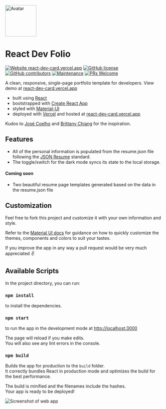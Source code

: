 <img alt="Avatar" src="https://semantic-ui.com/images/avatar2/large/mark.png" width="100" />

# React Dev Folio

[![Website react-dev-card.vercel.app](https://img.shields.io/website-up-down-green-red/http/shields.io.svg)](https://react-dev-card.vercel.app)
[![GitHub license](https://img.shields.io/github/license/Naereen/StrapDown.js.svg)](https://github.com/JoHoop/react-dev-card/blob/master/LICENSE)
[![GitHub contributors](https://img.shields.io/github/contributors/Naereen/StrapDown.js.svg)](https://github.com/JoHoop/react-dev-card/graphs/contributors/)
[![Maintenance](https://img.shields.io/badge/Maintained%3F-yes-green.svg)](https://github.com/JoHoop/react-dev-card/graphs/commit-activity)
[![PRs Welcome](https://img.shields.io/badge/PRs-welcome-brightgreen.svg?style=flat)](http://makeapullrequest.com)

A clean, responsive, single-page portfolio template for developers. View demo at [react-dev-card.vercel.app](https://react-dev-card.vercel.app)

-   built using [React](https://reactjs.org/)
-   bootstrapped with [Create React App](https://github.com/facebook/create-react-app)
-   styled with [Material-UI](https://material-ui.com/)
-   deployed with [Vercel](https://vercel.com) and hosted at [react-dev-card.vercel.app](https://react-dev-card.vercel.app)

Kudos to [José Coelho](https://github.com/jcoelho93/personal-website) and [Brittany Chiang](https://github.com/bchiang7/bchiang7.github.io) for the inspiration.

## Features

-   All of the personal information is populated from the resume.json file following the [JSON Resume](https://jsonresume.org/) standard.
-   The toggle/switch for the dark mode syncs its state to the local storage.

#### Coming soon

-   Two beautiful resume page templates generated based on the data in the resume.json file

## Customization

Feel free to fork this project and customize it with your own information and style.

Refer to the [Material UI docs](https://material-ui.com/customization/theming/) for guidance on how to quickly customize the themes, components and colors to suit your tastes.

If you improve the app in any way a pull request would be very much appreciated ✌️

## Available Scripts

In the project directory, you can run:

### `npm install`

to install the dependencies.

### `npm start`

to run the app in the development mode at [http://localhost:3000](http://localhost:3000)<br />

The page will reload if you make edits.<br />
You will also see any lint errors in the console.

### `npm build`

Builds the app for production to the `build` folder.<br />
It correctly bundles React in production mode and optimizes the build for the best performance.

The build is minified and the filenames include the hashes.<br />
Your app is ready to be deployed!

![Screenshot of web app](https://api.apiflash.com/v1/urltoimage?access_key=735a6940920248499214aa2dbd812a6a&format=png&url=https%3A%2F%2Freact-dev-card.vercel.app%2F)
